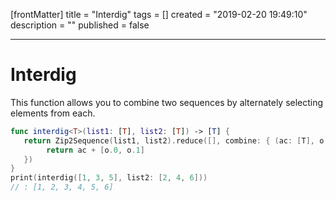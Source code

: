 [frontMatter]
title = "Interdig"
tags = []
created = "2019-02-20 19:49:10"
description = ""
published = false

---

# Interdig

This function allows you to combine two sequences by alternately
selecting elements from each.

``` Swift
func interdig<T>(list1: [T], list2: [T]) -> [T] {
   return Zip2Sequence(list1, list2).reduce([], combine: { (ac: [T], o: (T, T)) -> [T] in 
        return ac + [o.0, o.1]
   })
}
print(interdig([1, 3, 5], list2: [2, 4, 6]))
// : [1, 2, 3, 4, 5, 6]
```
